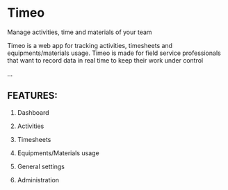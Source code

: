 # Timeo
Manage activities, time and materials of your team

Timeo is a web app for tracking activities, timesheets and equipments/materials usage. Timeo is made for field service professionals that want to record data in real time to keep their work under control

...

## FEATURES:

1. Dashboard

2. Activities

3. Timesheets

4. Equipments/Materials usage

5. General settings

6. Administration

